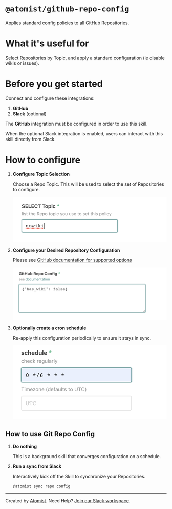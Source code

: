 # `@atomist/github-repo-config`

<!---atomist-skill-readme:start--->

Applies standard config policies to all GitHub Repositories.

# What it's useful for

Select Repositories by Topic, and apply a standard configuration (ie disable wikis or issues).

# Before you get started

Connect and configure these integrations:

1. **GitHub**
2. **Slack** (optional)

The **GitHub** integration must be configured in order to use this skill.

When the optional Slack integration is enabled, users can interact with this skill directly from Slack.

# How to configure

1. **Configure Topic Selection**

    Choose a Repo Topic. This will be used to select the set of Repositories to configure.

    ![screenshot1](docs/images/screenshot1.png)

2. **Configure your Desired Repository Configuration**

    Please see [GitHub documentation for supported options](https://developer.github.com/v3/repos/#update-a-repository)

    ![screenshot2](docs/images/screenshot2.png)

3. **Optionally create a cron schedule**

    Re-apply this configuration periodically to ensure it stays in sync.

    ![screenshot3](docs/images/screenshot3.png)

## How to use Git Repo Config

1.  **Do nothing**

    This is a background skill that converges configuration on a schedule.

2.  **Run a sync from Slack**

    Interactively kick off the Skill to synchronize your Repositories.

    ```
    @atomist sync repo config
    ```

<!---atomist-skill-readme:end--->

---

Created by [Atomist][atomist].
Need Help? [Join our Slack workspace][slack].

[atomist]: https://atomist.com/ "Atomist - How Teams Deliver Software"
[slack]: https://join.atomist.com/ "Atomist Community Slack"
